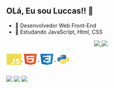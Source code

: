## OLá, Eu sou Luccas!! 👋

- 🔭 Desenvolvedor Web Front-End
- 🌱 Estudando JavaScript, Html, CSS

<div align="center">
  <a href="https://github.com/LuccasAls">
  <img height="180em" src="https://github-readme-stats.vercel.app/api?username=LuccasAls&show_icons=true&theme=dark&include_all_commits=true&count_private=true"/>
  <img height="180em" src="https://github-readme-stats.vercel.app/api/top-langs/?username=LuccasAls&layout=compact&langs_count=7&theme=dark"/>
</div>
<div  style="display: inline_block"><br>
  <img align="center" alt="Rafa-Js" height="30" width="40" src="https://raw.githubusercontent.com/devicons/devicon/master/icons/javascript/javascript-plain.svg">
  <img align="center" alt="Rafa-HTML" height="30" width="40" src="https://raw.githubusercontent.com/devicons/devicon/master/icons/html5/html5-original.svg">
  <img align="center" alt="Rafa-CSS" height="30" width="40" src="https://raw.githubusercontent.com/devicons/devicon/master/icons/css3/css3-original.svg">
  <img align="center" alt="Rafa-Python" height="30" width="40" src="https://raw.githubusercontent.com/devicons/devicon/master/icons/python/python-original.svg">
</div>

 ##
 
<div> 
  <a href="https://instagram.com/sp.luccas" target="_blank"><img src="https://img.shields.io/badge/-Instagram-%23E4405F?style=for-the-badge&logo=instagram&logoColor=white" target="_blank"></a>
  <a href = "mailto:luccasalves.rmr@gmail.com"><img src="https://img.shields.io/badge/Gmail-D14836?style=for-the-badge&logo=gmail&logoColor=white"></a>
  <a href="www.linkedin.com/in/luccas-alves-9a6662202" target="_blank"><img src="https://img.shields.io/badge/-LinkedIn-%230077B5?style=for-the-badge&logo=linkedin&logoColor=white" target="_blank"></a> 
 </div>

